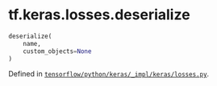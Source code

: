 <div itemscope itemtype="http://developers.google.com/ReferenceObject">
<meta itemprop="name" content="tf.keras.losses.deserialize" />
</div>

# tf.keras.losses.deserialize

``` python
deserialize(
    name,
    custom_objects=None
)
```



Defined in [`tensorflow/python/keras/_impl/keras/losses.py`](https://www.tensorflow.org/code/tensorflow/python/keras/_impl/keras/losses.py).

